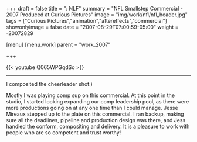 +++
draft = false
title = ": NLF"
summary = "NFL Smallstep Commercial  - 2007 Produced at Curious Pictures"
image = "img/work/nfl/nfl_header.jpg"
tags = ["Curious Pictures","animation","aftereffects","commercial"]
showonlyimage = false
date = "2007-08-29T07:00:59-05:00"
weight = -20072829

[menu]
  [menu.work]
    parent = "work_2007"

+++

{{< youtube Q065WPGqdSo >}}

---


I composited the cheerleader shot:)

Mostly I was playing comp sup on this commercial. At this point in the studio, I started looking expanding our comp leadership pool, as there were more productions going on at any one time than I could manage. Jesse Mireaux stepped up to the plate on this commercial. I ran backup, making sure all the deadlines, pipeline and production design was there, and Jess handled the conform, compositing and delivery. It is a pleasure to work with people who are so competent and trust worthy!
